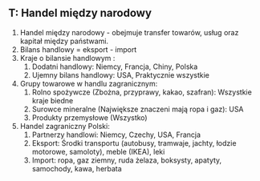 ## T: Handel między narodowy
1. Handel między narodowy - obejmuje transfer towarów, usług oraz kapitał między państwami.
2. Bilans handlowy = eksport - import
3. Kraje o bilansie handlowym :
	1. Dodatni handlowy: Niemcy, Francja, Chiny, Polska
	2. Ujemny bilans handlowy: USA, Praktycznie wszystkie 
4. Grupy towarowe w handlu zagranicznym:
	1. Rolno spożywcze (Zbożna, przyprawy, kakao, szafran): Wszystkie kraje biedne
	2. Surowce mineralne (Największe znaczeni mają ropa i gaz): USA
	3. Produkty przemysłowe (Wszystko)
5. Handel zagraniczny Polski:
	1. Partnerzy handlowi: Niemcy, Czechy, USA, Francja
	2. Eksport: Środki transportu (autobusy, tramwaje, jachty, łodzie motorowe, samoloty), meble (IKEA), leki
	3. Import: ropa, gaz ziemny, ruda żelaza, boksysty, apatyty, samochody, kawa, herbata

